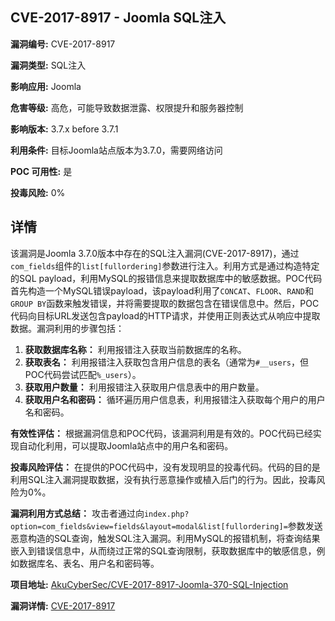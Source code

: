 ## CVE-2017-8917 - Joomla SQL注入

**漏洞编号:** CVE-2017-8917

**漏洞类型:** SQL注入

**影响应用:** Joomla

**危害等级:** 高危，可能导致数据泄露、权限提升和服务器控制

**影响版本:** 3.7.x before 3.7.1

**利用条件:** 目标Joomla站点版本为3.7.0，需要网络访问

**POC 可用性:** 是

**投毒风险:** 0%

## 详情

该漏洞是Joomla 3.7.0版本中存在的SQL注入漏洞(CVE-2017-8917)，通过`com_fields`组件的`list[fullordering]`参数进行注入。利用方式是通过构造特定的SQL payload，利用MySQL的报错信息来提取数据库中的敏感数据。POC代码首先构造一个MySQL错误payload，该payload利用了`CONCAT`、`FLOOR`、`RAND`和`GROUP BY`函数来触发错误，并将需要提取的数据包含在错误信息中。然后，POC代码向目标URL发送包含payload的HTTP请求，并使用正则表达式从响应中提取数据。漏洞利用的步骤包括：

1.  **获取数据库名称：** 利用报错注入获取当前数据库的名称。
2.  **获取表名：**  利用报错注入获取包含用户信息的表名（通常为`#__users`，但POC代码尝试匹配`%_users`）。
3.  **获取用户数量：**  利用报错注入获取用户信息表中的用户数量。
4.  **获取用户名和密码：** 循环遍历用户信息表，利用报错注入获取每个用户的用户名和密码。

**有效性评估：**
根据漏洞信息和POC代码，该漏洞利用是有效的。POC代码已经实现自动化利用，可以提取Joomla站点中的用户名和密码。

**投毒风险评估：**
在提供的POC代码中，没有发现明显的投毒代码。代码的目的是利用SQL注入漏洞提取数据，没有执行恶意操作或植入后门的行为。因此，投毒风险为0%。

**漏洞利用方式总结：**
攻击者通过向`index.php?option=com_fields&view=fields&layout=modal&list[fullordering]=`参数发送恶意构造的SQL查询，触发SQL注入漏洞。利用MySQL的报错机制，将查询结果嵌入到错误信息中，从而绕过正常的SQL查询限制，获取数据库中的敏感信息，例如数据库名、表名、用户名和密码等。

**项目地址:** [AkuCyberSec/CVE-2017-8917-Joomla-370-SQL-Injection](https://github.com/AkuCyberSec/CVE-2017-8917-Joomla-370-SQL-Injection)

**漏洞详情:** [CVE-2017-8917](https://nvd.nist.gov/vuln/detail/CVE-2017-8917)